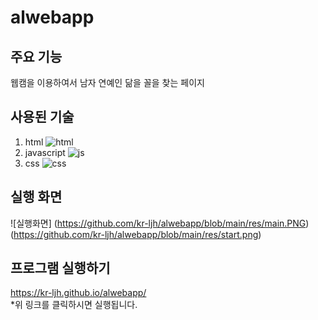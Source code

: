 # alwebapp
## 주요 기능
웹캠을 이용하여서 남자 연예인 닮을 꼴을 찾는 페이지
## 사용된 기술
  1. html
 ![html](https://img.shields.io/badge/HTML-239120?style=for-the-badge&logo=html5&logoColor=white)
  2. javascript
![js](https://img.shields.io/badge/JavaScript-F7DF1E?style=for-the-badge&logo=JavaScript&logoColor=white)
  3. css
![css](https://img.shields.io/badge/CSS-239120?&style=for-the-badge&logo=css3&logoColor=white)

## 실행 화면 
![실행화면]
(https://github.com/kr-ljh/alwebapp/blob/main/res/main.PNG)
(https://github.com/kr-ljh/alwebapp/blob/main/res/start.png)


## 프로그램 실행하기 
 https://kr-ljh.github.io/alwebapp/
<br> *위 링크를 클릭하시면 실행됩니다. 
